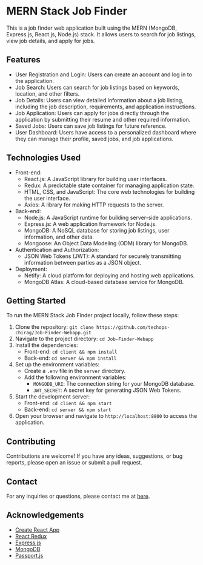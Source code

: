 # MERN Stack Job Finder

This is a job finder web application built using the MERN (MongoDB, Express.js, React.js, Node.js) stack. It allows users to search for job listings, view job details, and apply for jobs.

## Features

- User Registration and Login: Users can create an account and log in to the application.
- Job Search: Users can search for job listings based on keywords, location, and other filters.
- Job Details: Users can view detailed information about a job listing, including the job description, requirements, and application instructions.
- Job Application: Users can apply for jobs directly through the application by submitting their resume and other required information.
- Saved Jobs: Users can save job listings for future reference.
- User Dashboard: Users have access to a personalized dashboard where they can manage their profile, saved jobs, and job applications.

## Technologies Used

- Front-end:
  - React.js: A JavaScript library for building user interfaces.
  - Redux: A predictable state container for managing application state.
  - HTML, CSS, and JavaScript: The core web technologies for building the user interface.
  - Axios: A library for making HTTP requests to the server.
- Back-end:
  - Node.js: A JavaScript runtime for building server-side applications.
  - Express.js: A web application framework for Node.js.
  - MongoDB: A NoSQL database for storing job listings, user information, and other data.
  - Mongoose: An Object Data Modeling (ODM) library for MongoDB.
- Authentication and Authorization:
  - JSON Web Tokens (JWT): A standard for securely transmitting information between parties as a JSON object.
- Deployment:
  - Netify: A cloud platform for deploying and hosting web applications.
  - MongoDB Atlas: A cloud-based database service for MongoDB.

## Getting Started

To run the MERN Stack Job Finder project locally, follow these steps:

1. Clone the repository: `git clone https://github.com/techops-chirag/Job-Finder-Webapp.git`
2. Navigate to the project directory: `cd Job-Finder-Webapp`
3. Install the dependencies:
   - Front-end: `cd client && npm install`
   - Back-end: `cd server && npm install`
4. Set up the environment variables:
   - Create a `.env` file in the `server` directory.
   - Add the following environment variables:
     - `MONGODB_URI`: The connection string for your MongoDB database.
     - `JWT_SECRET`: A secret key for generating JSON Web Tokens.
5. Start the development server:
   - Front-end: `cd client && npm start`
   - Back-end: `cd server && npm start`
6. Open your browser and navigate to `http://localhost:8800` to access the application.

## Contributing

Contributions are welcome! If you have any ideas, suggestions, or bug reports, please open an issue or submit a pull request.


## Contact

For any inquiries or questions, please contact me at [here](mailto:chirag111saini@gmail.com).

## Acknowledgements

- [Create React App](https://create-react-app.dev/)
- [React Redux](https://react-redux.js.org/)
- [Express.js](https://expressjs.com/)
- [MongoDB](https://www.mongodb.com/)
- [Passport.js](http://www.passportjs.org/)
